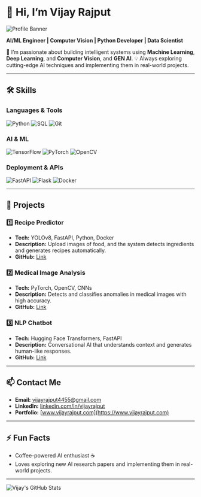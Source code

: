 # 👋 Hi, I’m Vijay Rajput

![Profile Banner](https://img.shields.io/badge/AI%20%26%20ML-Engineer-blue?style=flat&logo=python)

**AI/ML Engineer | Computer Vision | Python Developer | Data Scientist**  

🔭 I’m passionate about building intelligent systems using **Machine Learning**, **Deep Learning**, and **Computer Vision**, and **GEN AI**.
💡 Always exploring cutting-edge AI techniques and implementing them in real-world projects.  

---

## 🛠️ Skills

### **Languages & Tools**
![Python](https://img.shields.io/badge/-Python-333333?style=flat&logo=python&logoColor=FFE873)
![SQL](https://img.shields.io/badge/-SQL-333333?style=flat&logo=postgresql)
![Git](https://img.shields.io/badge/-Git-333333?style=flat&logo=git)

### **AI & ML**
![TensorFlow](https://img.shields.io/badge/-TensorFlow-333333?style=flat&logo=tensorflow)
![PyTorch](https://img.shields.io/badge/-PyTorch-333333?style=flat&logo=pytorch)
![OpenCV](https://img.shields.io/badge/-OpenCV-333333?style=flat&logo=opencv)

### **Deployment & APIs**
![FastAPI](https://img.shields.io/badge/-FastAPI-333333?style=flat)
![Flask](https://img.shields.io/badge/-Flask-333333?style=flat)
![Docker](https://img.shields.io/badge/-Docker-333333?style=flat&logo=docker)

---

## 💼 Projects

### 1️⃣ Recipe Predictor
- **Tech:** YOLOv8, FastAPI, Python, Docker  
- **Description:** Upload images of food, and the system detects ingredients and generates recipes automatically.  
- **GitHub:** [Link](https://github.com/vijayrajput/recipe-predictor)

### 2️⃣ Medical Image Analysis
- **Tech:** PyTorch, OpenCV, CNNs  
- **Description:** Detects and classifies anomalies in medical images with high accuracy.  
- **GitHub:** [Link](https://github.com/vijayrajput/medical-image-analysis)

### 3️⃣ NLP Chatbot
- **Tech:** Hugging Face Transformers, FastAPI  
- **Description:** Conversational AI that understands context and generates human-like responses.  
- **GitHub:** [Link](https://github.com/vijayrajput/nlp-chatbot)

---

## 📫 Contact Me

- **Email:** vijayrajput4455@gmail.com  
- **LinkedIn:** [linkedin.com/in/vijayrajput](https://www.linkedin.com/in/vijayrajput)  
- **Portfolio:** [www.vijayrajput.com](https://www.vijayrajput.com)  

---

## ⚡ Fun Facts
- Coffee-powered AI enthusiast ☕  
- Loves exploring new AI research papers and implementing them in real-world projects.  

---

![Vijay's GitHub Stats](https://github-readme-stats.vercel.app/api?username=vijayrajput&show_icons=true&theme=radical)
